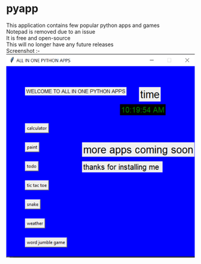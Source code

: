 # pyapp
This application contains few popular python apps and games
<br>
Notepad is removed due to an issue
<br>
It is free and open-source
<br>
This will no longer have any future releases
<br>
Screenshot :-
<br>
![PyApp](pyapp.png)
